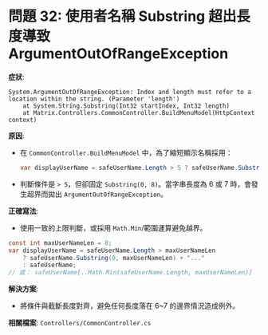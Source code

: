 # 問題 32: 使用者名稱 Substring 超出長度導致 ArgumentOutOfRangeException

**症狀**:
```
System.ArgumentOutOfRangeException: Index and length must refer to a location within the string. (Parameter 'length')
    at System.String.Substring(Int32 startIndex, Int32 length)
    at Matrix.Controllers.CommonController.BuildMenuModel(HttpContext context)
```

**原因**:
- 在 `CommonController.BuildMenuModel` 中，為了縮短顯示名稱採用：
  ```csharp
  var displayUserName = safeUserName.Length > 5 ? safeUserName.Substring(0, 8) + "..." : safeUserName;
  ```
- 判斷條件是 `> 5`，但卻固定 `Substring(0, 8)`。當字串長度為 6 或 7 時，會發生超界而拋出 `ArgumentOutOfRangeException`。

**正確寫法**:
- 使用一致的上限判斷，或採用 `Math.Min`/範圍運算避免越界。
```csharp
const int maxUserNameLen = 8;
var displayUserName = safeUserName.Length > maxUserNameLen
    ? safeUserName.Substring(0, maxUserNameLen) + "..."
    : safeUserName;
// 或： safeUserName[..Math.Min(safeUserName.Length, maxUserNameLen)]
```

**解決方案**:
- 將條件與截斷長度對齊，避免任何長度落在 6~7 的邊界情況造成例外。

**相關檔案**: `Controllers/CommonController.cs`
